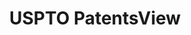 ---
layout: default
bigquery: https://console.cloud.google.com/bigquery?p=patents-public-data&d=patentsview&page=dataset
citation: Attribution should be given to PatentsView for use, distribution, or derivative
  works.
code: https://github.com/CSSIP-AIR/PatentsView-Code-Snippets/
contributors: USPTO
cost: None
description: 'PatentsView includes US patent data including raw data (summaries, applications,
  pregrant applications), disambugations of inventors and assignees, and inventor
  gender estimates.  Also foreign priority data, # of figures and sheets, and government
  interest statements.'
documentation: https://patentsview.org/query/builder-faqs
last_edit: 04/06/2022, 14:00:07
location: https://patentsview.org/
maintained_by: USPTO
record_creation_timestamp: 12/2/2020 17:20:46
schema_fields:
- country
- disamb_inventor_id_20190820
- f102_date
- disamb_inventor_id_20171226
- f371_date
- subcategory_id
- disamb_assignee_id_20191231
- num_sheets
- latitude
- withdrawn
- disamb_inventor_id_20170307
- ipc_class
- group
- status
- _371_date
- level_one
- section_id
- classification_level
- reldocno
- num_figures
- applicant_type
- length
- disamb_inventor_id_20170808
- relkind
- main_group
- num_claims
- inventor_id
- rel_id
- action_date
- city
- subgroup
- county_fips
- field_id
- fname
- lawyer_id
- longitude
- term_disclaimer
- rule_47
- male
- male_flag
- ipc_version_indicator
- organization
- disamb_assignee_id_20191008
- disamb_assignee_id_20190820
- doc_type
- level_two
- disclaimer_date
- county
- country_transformed
- contract_award_number
- disamb_assignee_id_20200331
- dependent
- level_three
- sector_title
- classification_value
- doctype
- disamb_assignee_id_20190312
- classification_status
- field_title
- symbol_position
- publication_number
- kind
- series_code
- latin_name
- subgroup_id
- rawinventor_id
- name_last
- mainclass_id
- disamb_inventor_id_20200331
- type
- lname
- title
- rawlocation_id
- disamb_inventor_id_20181127
- disamb_inventor_id_20201229
- _102_date
- filename
- state_fips
- disamb_assignee_id_20200929
- disamb_inventor_id_20191231
- disamb_inventor_id_20200630
- application_id
- disamb_assignee_id_20200630
- name
- term_extension
- rawassignee_id
- attribution_status
- classification_data_source
- location_id
- deceased
- text
- role
- citation_id
- num
- disamb_inventor_id_20191008
- number
- disamb_inventor_id_20190312
- uuid
- organization_id
- id
- disamb_inventor_id_20180528
- subsection_id
- section
- date
- exemplary
- abstract
- variety
- designation
- subclass_id
- sequence
- category
- category_id
- disamb_inventor_id_20200929
- state
- latlong
- patent_id
- lapse_of_patent
- disamb_inventor_id_20171003
- disamb_assignee_id_20181127
- term_grant
- group_id
- assignee_id
- subclass
- gi_statement
- name_first
shortname: patentsview
tags:
- disambiguation
- United States
- gender
terms_of_use: Creative Commons Attribution 4.0 International License.
timeframe: 1963-1999
title: USPTO PatentsView
uuid: cf1780b1-e265-4e49-8d1d-83b9cfe0fd9a
---
